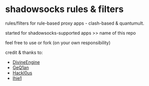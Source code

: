 # shadowsocks rules & filters
rules/filters for rule-based proxy apps - clash-based & quantumult.

started for shadowsocks-supported apps >> name of this repo

feel free to use or fork (on your own responsibility)

credit & thanks to: 
- [DivineEngine](https://github.com/DivineEngine) 
- [GeQ1an](https://github.com/GeQ1an) 
- [Hackl0us](https://github.com/Hackl0us) 
- [lhie1](https://github.com/lhie1)
